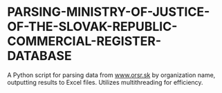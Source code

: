 # PARSING-MINISTRY-OF-JUSTICE-OF-THE-SLOVAK-REPUBLIC-COMMERCIAL-REGISTER-DATABASE
A Python script for parsing data from www.orsr.sk by organization name, outputting results to Excel files. Utilizes multithreading for efficiency.
